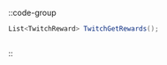 ::code-group
  ```csharp [Method]
  List<TwitchReward> TwitchGetRewards();
  ```
  ```csharp [Example]

  ```
::